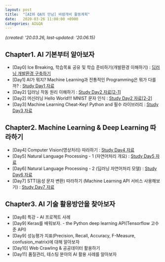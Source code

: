 ```yaml
---
layout: post
title:  "[AI와 QA의 만남] 바람개비 활동계획"
date:   2020-03-26 11:08:00 +0900
categories: AI&QA
---
```


*(created: '20.03.26, last-updated: '20.06.15)*

## Chapter1. AI 기본부터 알아보자

- \[Day0\] Ice Breaking, 학습목표 공유 및 학습 준비하기(개발환경 이해하기) : [딥러닝 개발환경 구축하기][day0]
- \[Day1\] AI가 뭐지? Machine Learning과 전통적인 Programming은 뭐가 다를까? : [Study Day1 자료][day1]
- \[Day2\] 딥러닝 작동 원리 이해하기 : [Study Day2 자료[2-1]][day2-1]
- \[Day2\] 머신러닝 Hello World!!! MNIST 문자 인식 : [Study Day2 자료[2-2]][day2-2] 
- \[Day3\] Machine Learning Cheat-Key! Python and 필수 라이브러리 : [Study Day3 자료][day3]

## Chapter2. Machine Learning & Deep Learning 따라하기

- \[Day4\] Computer Vision(영상처리) 따라하기 : [Study Day4 자료][day4]
- \[Day5\] Natural Language Processing - 1 (자연어처리 개요) : [Study Day5 자료][day5]
- \[Day6\] Natural Language Processing - 2 (딥러닝 자연어처리 모델) : [Study Day6 자료][day6]
- \[Day7\] STT(음성 문자 변환) 따라하기 (Machine Learning API 서비스 사용해보기) : [Study Day7 자료][day7]

## Chapter3. AI 기술 활용방안을 찾아보자

- \[Day8\] 특강 - AI 프로젝트 사례
- \[Day9\] Keras를 배워보자. - the Python deep learning API(Tensorflow 고수준 API)
- \[Day9\] 성능평가 지표(Precision, Recall, Accuracy, F-Measure, confusion_matrix)에 대해 알아보자
- \[Day10\] Web Crawling & 공공데이터 활용하기
- \[Day11\] 품질관리, 테스팅 분야의 AI 활용 사례를 알아보자

[day0]: https://sungalex.github.io/dev/2020/04/06/딥러닝-개발환경-구축하기-Windows.html
[day1]: https://sungalex.github.io/ai&qa/2020/04/09/Study1-Development-Environment-and-AI-Concept.html
[day2-1]: https://sungalex.github.io/ai&qa/2020/04/16/Study2-machine-learning-principle.html
[day2-2]: https://sungalex.github.io/ai&qa/2020/04/20/Study2-machine-learning-hello-world-MNIST.html
[day3]: https://sungalex.github.io/ai&qa/python/2020/04/28/Study3-Python-and-numpy-matplotlib.html
[day4]: https://sungalex.github.io/ai&qa/cv/2020/05/11/Study4-Computer-Vision-and-CNN.html
[day5]: https://sungalex.github.io/ai&qa/nlp/2020/05/18/Study5-NLP-fundamentals.html
[day6]: https://sungalex.github.io/ai&qa/nlp/2020/05/18/Study6-NLP-DeepLearning-RNN-BERT.html
[day7]: https://sungalex.github.io/ai&qa/asr/2020/06/15/Study7-STT-google-ml-api-fundamentals.html
